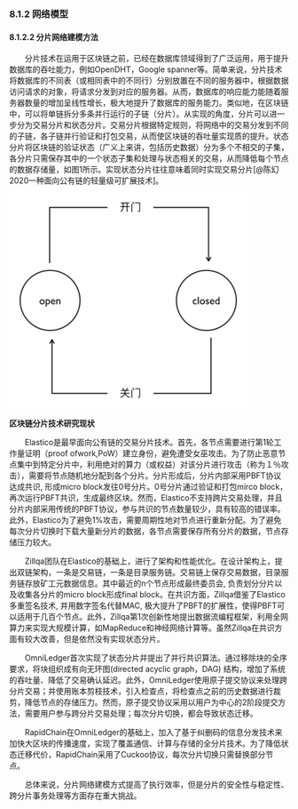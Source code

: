 ### 8.1.2 网络模型
#### 8.1.2.2 分片网络建模方法
&emsp;&emsp;分片技术在运用于区块链之前，已经在数据库领域得到了广泛运用，用于提升数据库的吞吐能力，例如OpenDHT，Google spanner等。简单来说，分片技术将数据库的不同表（或相同表中的不同行）分别放置在不同的服务器中，根据数据访问请求的对象，将请求分发到对应的服务器。从而，数据库的响应能力能随着服务器数量的增加呈线性增长，极大地提升了数据库的服务能力。类似地，在区块链中，可以将单链拆分多条并行运行的子链（分片）。从实现的角度，分片可以进一步分为交易分片和状态分片。交易分片根据特定规则，将网络中的交易分发到不同的子链，各子链并行验证和打包交易，从而使区块链的吞吐量实现质的提升。状态分片将区块链的验证状态（广义上来讲，包括历史数据）分为多个不相交的子集，各分片只需保存其中的一个状态子集和处理与状态相关的交易，从而降低每个节点的数据存储量，如图1所示。实现状态分片往往意味着同时实现交易分片[@陈幻2020一种面向公有链的轻量级可扩展技术]。
![08121128-1.png](./figures/08121128-1.png)

**区块链分片技术研究现状**

 &emsp;&emsp;Elastico是最早面向公有链的交易分片技术。首先，各节点需要进行第1轮工作量证明（proof ofwork,PoW）建立身份，避免遭受女巫攻击。为了防止恶意节点集中到特定分片中，利用绝对的算力（或权益）对该分片进行攻击（称为１％攻击），需要将节点随机地分配到各个分片。分片形成后，分片内部采用PBFT协议达成共识, 形成micro block发往0号分片。0号分片通过验证和打包mirco block，再次运行PBFT共识，生成最终区块。然而，Elastico不支持跨片交易处理，并且分片内部采用传统的PBFT协议，参与共识的节点数量较少，具有较高的错误率。此外，Elastico为了避免1%攻击，需要周期性地对节点进行重新分配。为了避免每次分片切换时下载大量新分片的数据，各节点需要保存所有分片的数据，节点存储压力较大。

 &emsp;&emsp;Zillqa团队在Elastico的基础上，进行了架构和性能优化。在设计架构上，提出双链架构，一条是交易链，一条是目录服务链。交易链上保存交易数据，目录服务链存放矿工元数据信息。其中最近的n个节点形成最终委员会, 负责划分分片以及收集各分片的micro block形成final block。在共识方面，Zillqa借鉴了Elastico多重签名技术, 并用数字签名代替MAC, 极大提升了PBFT的扩展性，使得PBFT可以适用于几百个节点。此外，Zillqa第1次创新性地提出数据流编程框架，利用全网算力来实现大规模计算，如MapReduce和神经网络计算等。虽然Zillqa在共识方面有较大改善，但是依然没有实现状态分片。

&emsp;&emsp;OmniLedger首次实现了状态分片并提出了并行共识算法。通过移除块的全序要求，将块组织成有向无环图(directed acyclic graph，DAG) 结构，增加了系统的吞吐量、降低了交易确认延迟。此外，OmniLedger使用原子提交协议来处理跨分片交易；并使用账本剪枝技术，引入检查点，将检查点之前的历史数据进行裁剪，降低节点的存储压力。然而，原子提交协议采用以用户为中心的2阶段提交方法，需要用户参与跨分片交易处理；每次分片切换，都会导致状态迁移。

&emsp;&emsp;RapidChain在OmniLedger的基础上，加入了基于纠删码的信息分发技术来加快大区块的传播速度，实现了覆盖通信、计算与存储的全分片技术。为了降低状态迁移代价，RapidChain采用了Cuckoo协议，每次分片切换只需替换部分节点。

&emsp;&emsp;总体来说，分片网络建模方式提高了执行效率，但是分片的安全性与稳定性、跨分片事务处理等方面存在重大挑战。
